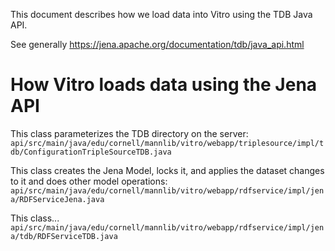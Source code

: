 This document describes how we load data into Vitro using the TDB Java API.

See generally https://jena.apache.org/documentation/tdb/java_api.html

# How Vitro loads data using the Jena API
This class parameterizes the TDB directory on the server:
`api/src/main/java/edu/cornell/mannlib/vitro/webapp/triplesource/impl/tdb/ConfigurationTripleSourceTDB.java`

This class creates the Jena Model, locks it, and applies the dataset changes to it and does other model operations:
`api/src/main/java/edu/cornell/mannlib/vitro/webapp/rdfservice/impl/jena/RDFServiceJena.java`

This class...
`api/src/main/java/edu/cornell/mannlib/vitro/webapp/rdfservice/impl/jena/tdb/RDFServiceTDB.java` 
